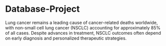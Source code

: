 # Database-Project
Lung cancer remains a leading cause of cancer-related deaths worldwide, with non-small cell lung cancer (NSCLC) accounting for approximately 85% of all cases. Despite advances in treatment, NSCLC outcomes often depend on early diagnosis and personalized therapeutic strategies. 
